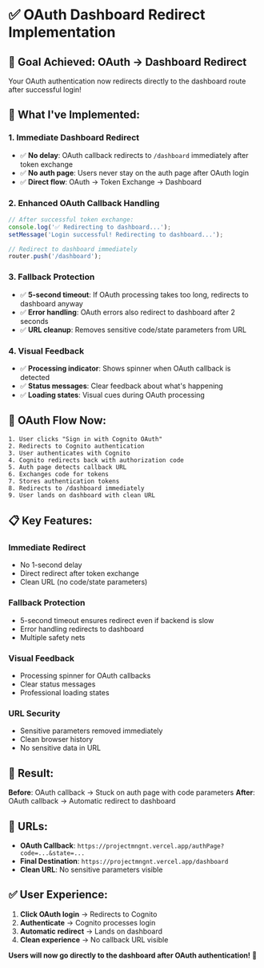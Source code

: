 # ✅ OAuth Dashboard Redirect Implementation

## 🎯 **Goal Achieved: OAuth → Dashboard Redirect**

Your OAuth authentication now redirects directly to the dashboard route after successful login!

## 🔧 **What I've Implemented:**

### **1. Immediate Dashboard Redirect**
- ✅ **No delay**: OAuth callback redirects to `/dashboard` immediately after token exchange
- ✅ **No auth page**: Users never stay on the auth page after OAuth login
- ✅ **Direct flow**: OAuth → Token Exchange → Dashboard

### **2. Enhanced OAuth Callback Handling**
```typescript
// After successful token exchange:
console.log('✅ Redirecting to dashboard...');
setMessage('Login successful! Redirecting to dashboard...');

// Redirect to dashboard immediately
router.push('/dashboard');
```

### **3. Fallback Protection**
- ✅ **5-second timeout**: If OAuth processing takes too long, redirects to dashboard anyway
- ✅ **Error handling**: OAuth errors also redirect to dashboard after 2 seconds
- ✅ **URL cleanup**: Removes sensitive code/state parameters from URL

### **4. Visual Feedback**
- ✅ **Processing indicator**: Shows spinner when OAuth callback is detected
- ✅ **Status messages**: Clear feedback about what's happening
- ✅ **Loading states**: Visual cues during OAuth processing

## 🚀 **OAuth Flow Now:**

```
1. User clicks "Sign in with Cognito OAuth"
2. Redirects to Cognito authentication
3. User authenticates with Cognito
4. Cognito redirects back with authorization code
5. Auth page detects callback URL
6. Exchanges code for tokens
7. Stores authentication tokens
8. Redirects to /dashboard immediately
9. User lands on dashboard with clean URL
```

## 📋 **Key Features:**

### **Immediate Redirect**
- No 1-second delay
- Direct redirect after token exchange
- Clean URL (no code/state parameters)

### **Fallback Protection**
- 5-second timeout ensures redirect even if backend is slow
- Error handling redirects to dashboard
- Multiple safety nets

### **Visual Feedback**
- Processing spinner for OAuth callbacks
- Clear status messages
- Professional loading states

### **URL Security**
- Sensitive parameters removed immediately
- Clean browser history
- No sensitive data in URL

## 🎯 **Result:**

**Before**: OAuth callback → Stuck on auth page with code parameters
**After**: OAuth callback → Automatic redirect to dashboard

## 🔗 **URLs:**

- **OAuth Callback**: `https://projectmngnt.vercel.app/authPage?code=...&state=...`
- **Final Destination**: `https://projectmngnt.vercel.app/dashboard`
- **Clean URL**: No sensitive parameters visible

## ✅ **User Experience:**

1. **Click OAuth login** → Redirects to Cognito
2. **Authenticate** → Cognito processes login
3. **Automatic redirect** → Lands on dashboard
4. **Clean experience** → No callback URL visible

**Users will now go directly to the dashboard after OAuth authentication!** 🎉


